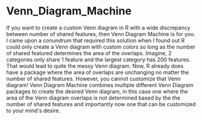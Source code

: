 # Venn_Diagram_Machine

If you want to create a custom Venn diagram in R with a wide discrepancy between number of shared features, then Venn Diagram Machine is for you. I came upon a conundrum that required this solution when I found out R could only create a Venn diagram with custom colors so long as the number of shared featured determines the area of the overlaps. Imagine, 2 categories only share 1 feature and the largest category has 200
features. That would lead to quite the messy Venn diagram. Now, R already does have a package where the area of overlaps are unchanging no matter the number of shared
features. However, you cannot customize that Venn diagram! Venn Diagram Machine combines multiple different Venn Diagram packages to create the desired Venn diagram, 
in this case one where the area of the Venn diagram overlaps is not determined based by the the number of shared features and importantly now one that can be customized to your mind's desire.
